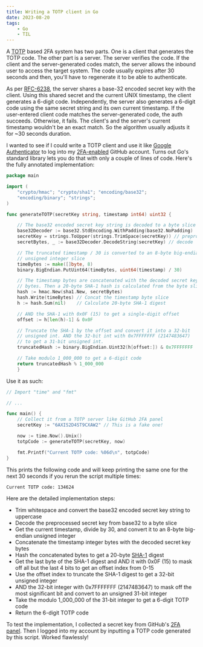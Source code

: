 ```yaml
---
title: Writing a TOTP client in Go
date: 2023-08-20
tags:
    - Go
    - TIL
---
```


A [TOTP] based 2FA system has two parts. One is a client that generates the TOTP code. The
other part is a server. The server verifies the code. If the client and the server-generated
codes match, the server allows the inbound user to access the target system. The code
usually expires after 30 seconds and then, you'll have to regenerate it to be able to
authenticate.

As per [RFC-6238], the server shares a base-32 encoded secret key with the client. Using
this shared secret and the current UNIX timestamp, the client generates a 6-digit code.
Independently, the server also generates a 6-digit code using the same secret string and its
own current timestamp. If the user-entered client code matches the server-generated code,
the auth succeeds. Otherwise, it fails. The client's and the server's current timestamp
wouldn't be an exact match. So the algorithm usually adjusts it for ~30 seconds duration.

I wanted to see if I could write a TOTP client and use it like [Google Authenticator] to
log into my [2FA-enabled] GitHub account. Turns out Go's standard library lets you do that
with only a couple of lines of code. Here's the fully annotated implementation:

```go
package main

import (
    "crypto/hmac"; "crypto/sha1"; "encoding/base32";
    "encoding/binary"; "strings";
)

func generateTOTP(secretKey string, timestamp int64) uint32 {

    // The base32 encoded secret key string is decoded to a byte slice
    base32Decoder := base32.StdEncoding.WithPadding(base32.NoPadding)
    secretKey = strings.ToUpper(strings.TrimSpace(secretKey)) // preprocess
    secretBytes, _ := base32Decoder.DecodeString(secretKey) // decode

    // The truncated timestamp / 30 is converted to an 8-byte big-endian
    // unsigned integer slice
    timeBytes := make([]byte, 8)
    binary.BigEndian.PutUint64(timeBytes, uint64(timestamp) / 30)

    // The timestamp bytes are concatenated with the decoded secret key
    // bytes. Then a 20-byte SHA-1 hash is calculated from the byte slice
    hash := hmac.New(sha1.New, secretBytes)
    hash.Write(timeBytes) // Concat the timestamp byte slice
    h := hash.Sum(nil)    // Calculate 20-byte SHA-1 digest

    // AND the SHA-1 with 0x0F (15) to get a single-digit offset
    offset := h[len(h)-1] & 0x0F

    // Truncate the SHA-1 by the offset and convert it into a 32-bit
    // unsigned int. AND the 32-bit int with 0x7FFFFFFF (2147483647)
    // to get a 31-bit unsigned int.
    truncatedHash := binary.BigEndian.Uint32(h[offset:]) & 0x7FFFFFFF

    // Take modulo 1_000_000 to get a 6-digit code
    return truncatedHash % 1_000_000
    }
```

Use it as such:

```go
// Import "time" and "fmt"

// ...

func main() {
    // Collect it from a TOTP server like GitHub 2FA panel
    secretKey := "6AXIS2D4ST9CXAW2" // This is a fake one!

    now := time.Now().Unix()
    totpCode := generateTOTP(secretKey, now)

    fmt.Printf("Current TOTP code: %06d\n", totpCode)
}
```

This prints the following code and will keep printing the same one for the next 30 seconds
if you rerun the script multiple times:

```txt
Current TOTP code: 134624
```

Here are the detailed implementation steps:

* Trim whitespace and convert the base32 encoded secret key string to uppercase
* Decode the preprocessed secret key from base32 to a byte slice
* Get the current timestamp, divide by 30, and convert it to an 8-byte big-endian unsigned
integer
* Concatenate the timestamp integer bytes with the decoded secret key bytes
* Hash the concatenated bytes to get a 20-byte [SHA-1] digest
* Get the last byte of the SHA-1 digest and AND it with 0x0F (15) to mask off all but the
last 4 bits to get an offset index from 0-15
* Use the offset index to truncate the SHA-1 digest to get a 32-bit unsigned integer
* AND the 32-bit integer with 0x7FFFFFFF (2147483647) to mask off the most significant bit
and convert to an unsigned 31-bit integer
* Take the modulo 1_000_000 of the 31-bit integer to get a 6-digit TOTP code
* Return the 6-digit TOTP code

To test the implementation, I collected a secret key from GitHub's [2FA panel]. Then I
logged into my account by inputting a TOTP code generated by this script. Worked flawlessly!

[totp]: https://www.twilio.com/docs/glossary/totp
[rfc-6238]: https://datatracker.ietf.org/doc/html/rfc6238
[google authenticator]: https://apps.apple.com/us/app/google-authenticator/id388497605
[2fa-enabled]: https://docs.github.com/en/authentication/securing-your-account-with-two-factor-authentication-2fa
[2fa panel]: https://docs.github.com/en/authentication/securing-your-account-with-two-factor-authentication-2fa/configuring-two-factor-authentication
[sha-1]: https://www.rfc-editor.org/rfc/rfc3174.html

